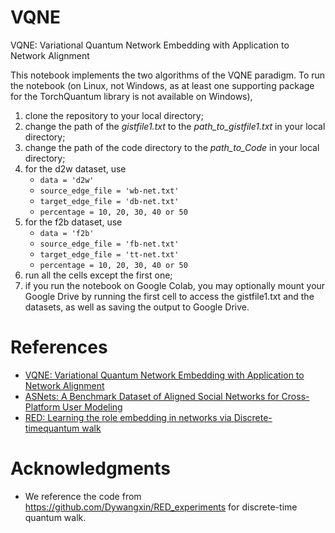 # VQNE
VQNE: Variational Quantum Network Embedding with Application to Network Alignment

This notebook implements the two algorithms of the VQNE paradigm.
To run the notebook (on Linux, not Windows, as at least one supporting package for the TorchQuantum library is not available on Windows),
1. clone the repository to your local directory;
2. change the path of the _gistfile1.txt_ to the _path_to_gistfile1.txt_ in your local directory;
3. change the path of the code directory to the _path_to_Code_ in your local directory;
4. for the d2w dataset, use
    - `data = 'd2w'`
    - `source_edge_file = 'wb-net.txt'`
    - `target_edge_file = 'db-net.txt'`
    - `percentage = 10, 20, 30, 40 or 50`
5. for the f2b dataset, use
    - `data = 'f2b'`
    - `source_edge_file = 'fb-net.txt'`
    - `target_edge_file = 'tt-net.txt'`
    - `percentage = 10, 20, 30, 40 or 50`
6. run all the cells except the first one;
7. if you run the notebook on Google Colab, you may optionally mount your Google Drive by running the first cell to access the gistfile1.txt and the datasets, as well as saving the output to Google Drive.

# References
- [VQNE: Variational Quantum Network Embedding with Application to Network Alignment](https://dl.acm.org/doi/10.1145/3580305.3599542)
- [ASNets: A Benchmark Dataset of Aligned Social Networks for Cross-Platform User Modeling](https://dl.acm.org/doi/10.1145/2983323.2983864)
- [RED: Learning the role embedding in networks via Discrete-timequantum walk](https://link.springer.com/article/10.1007/s10489-021-02342-1)

# Acknowledgments
- We reference the code from https://github.com/Dywangxin/RED_experiments for discrete-time quantum walk.
